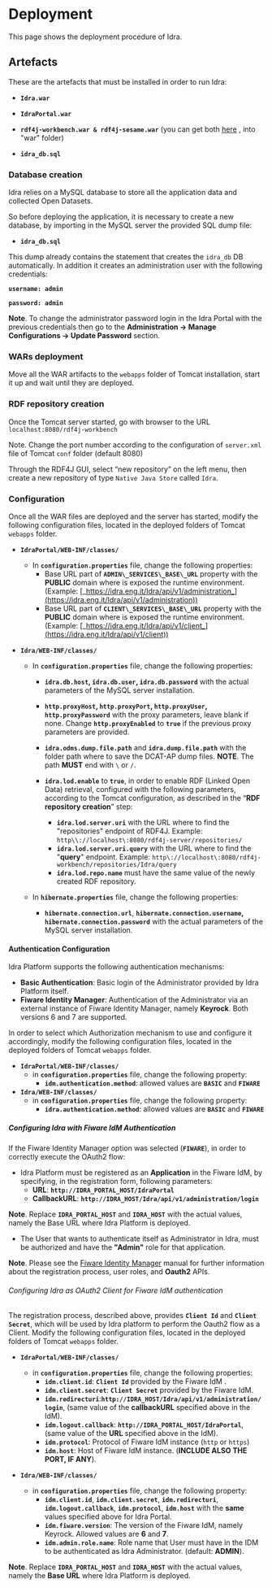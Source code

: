 # Deployment

This page shows the deployment procedure of Idra.

## Artefacts

These are the artefacts that must be installed in order to run Idra:

-   **`Idra.war`**

-   **`IdraPortal.war`**

-   **`rdf4j-workbench.war & rdf4j-sesame.war`** (you can get both
    [here](http://www.eclipse.org/downloads/download.php?file=/rdf4j/eclipse-rdf4j-2.2.1-sdk.zip)
    , into "war" folder)

-   **`idra_db.sql`**

### Database creation

Idra relies on a MySQL database to store all the application data and collected
Open Datasets.

So before deploying the application, it is necessary to create a new database,
by importing in the MySQL server the provided SQL dump file:

-   **`idra_db.sql`**

This dump already contains the statement that creates the `idra_db` DB
automatically. In addition it creates an administration user with the following
credentials:

**`username: admin`**

**`password: admin`**

**Note**. To change the administrator password login in the Idra Portal with the
previous credentials then go to the **Administration -> Manage Configurations ->
Update Password** section.

### WARs deployment

Move all the WAR artifacts to the `webapps` folder of Tomcat installation, start
it up and wait until they are deployed.

### RDF repository creation

Once the Tomcat server started, go with browser to the URL
`localhost:8080/rdf4j-workbench`

Note. Change the port number according to the configuration of `server.xml` file
of Tomcat `conf` folder (default 8080)

Through the RDF4J GUI, select “new repository” on the left menu, then create a
new repository of type `Native Java Store` called `Idra`.

### Configuration

Once all the WAR files are deployed and the server has started, modify the
following configuration files, located in the deployed folders of Tomcat
`webapps` folder.

-   **`IdraPortal/WEB-INF/classes/`**

    -   In **`configuration.properties`** file, change the following properties:
        -   Base URL part of **`ADMIN\_SERVICES\_BASE\_URL`** property with the
            **PUBLIC** domain where is exposed the runtime environment.
            (Example:
            [_https://idra.eng.it/Idra/api/v1/administration_](https://idra.eng.it/Idra/api/v1/administration))
        -   Base URL part of **`CLIENT\_SERVICES\_BASE\_URL`** property with the
            **PUBLIC** domain where is exposed the runtime environment.
            (Example:
            [_https://idra.eng.it/Idra/api/v1/client_](https://idra.eng.it/Idra/api/v1/client))

-   **`Idra/WEB-INF/classes/`**

    -   In **`configuration.properties`** file, change the following properties:

        -   **`idra.db.host`, `idra.db.user`, `idra.db.password`** with the
            actual parameters of the MySQL server installation.

        -   **`http.proxyHost`, `http.proxyPort`, `http.proxyUser`,
            `http.proxyPassword`** with the proxy parameters, leave blank if
            none. Change **`http.proxyEnabled`** to **`true`** if the previous
            proxy parameters are provided.

        -   **`idra.odms.dump.file.path`** and **`idra.dump.file.path`** with
            the folder path where to save the DCAT-AP dump files. **NOTE**. The
            path **MUST** end with `\` or `/`.

        -   **`idra.lod.enable`** to **`true`**, in order to enable RDF (Linked
            Open Data) retrieval, configured with the following parameters,
            according to the Tomcat configuration, as described in the “**RDF
            repository creation**” step:
            -   **`idra.lod.server.uri`** with the URL where to find the
                "repositories" endpoint of RDF4J. Example:
                `http\\://localhost\:8080/rdf4j-server/repositories/`
            -   **`idra.lod.server.uri.query`** with the URL where to find the
                "**query**" endpoint. Example:
                `http\://localhost\:8080/rdf4j-workbench/repositories/Idra/query`
            -   **`idra.lod.repo.name`** must have the same value of the newly
                created RDF repository.

    -   In **`hibernate.properties`** file, change the following properties:

        -   **`hibernate.connection.url`**, **`hibernate.connection.username`,
            `hibernate.connection.password`** with the actual parameters of the
            MySQL server installation.

#### Authentication Configuration

Idra Platform supports the following authentication mechanisms:

-   **Basic Authentication**: Basic login of the Administrator provided by Idra
    Platform itself.
-   **Fiware Identity Manager**: Authentication of the Administrator via an
    external instance of Fiware Identity Manager, namely **Keyrock**. Both
    versions 6 and 7 are supported.

In order to select which Authorization mechanism to use and configure it
accordingly, modify the following configuration files, located in the deployed
folders of Tomcat `webapps` folder.

-   **`IdraPortal/WEB-INF/classes/`**
    -   in **`configuration.properties`** file, change the following property:
        -   **`idm.authentication.method`**: allowed values are **`BASIC`** and
            **`FIWARE`**
-   **`Idra/WEB-INF/classes/`**
    -   in **`configuration.properties`** file, change the following property:
        -   **`idra.authentication.method`**: allowed values are **`BASIC`** and
            **`FIWARE`**

##### Configuring Idra with Fiware IdM Authentication

If the Fiware Identity Manager option was selected (**`FIWARE`**), in order to
correctly execute the OAuth2 flow:

-   Idra Platform must be registered as an **Application** in the Fiware IdM, by
    specifying, in the registration form, following parameters:
    -   **URL**: **`http://IDRA_PORTAL_HOST/IdraPortal`**
    -   **CallbackURL**: **`http://IDRA_HOST/Idra/api/v1/administration/login`**

**Note**. Replace **`IDRA_PORTAL_HOST`** and **`IDRA_HOST`** with the actual
values, namely the Base URL where Idra Platform is deployed.

-   The User that wants to authenticate itself as Administrator in Idra, must be
    authorized and have the **"Admin"** role for that application.

**Note**. Please see the
[Fiware Identity Manager](https://fiware-idm.readthedocs.io/en/latest/api/#def-apiOAuth)
manual for further information about the registration process, user roles, and
**Oauth2** APIs.

###### Configuring Idra as OAuth2 Client for Fiware IdM authentication

The registration process, described above, provides **`Client Id`** and
**`Client Secret`**, which will be used by Idra platform to perform the Oauth2
flow as a Client. Modify the following configuration files, located in the
deployed folders of Tomcat `webapps` folder.

-   **`IdraPortal/WEB-INF/classes/`**

    -   in **`configuration.properties`** file, change the following properties:
        -   **`idm.client.id`**: **`Client Id`** provided by the Fiware IdM .
        -   **`idm.client.secret`**: **`Client Secret`** provided by the Fiware
            IdM.
        -   **`idm.redirecturi`**:**`http://IDRA_HOST/Idra/api/v1/administration/login`**,
            (same value of the **callbackURL** specified above in the IdM).
        -   **`idm.logout.callback`**: **`http://IDRA_PORTAL_HOST/IdraPortal`**,
            (same value of the **URL** specified above in the IdM).
        -   **`idm.protocol`**: Protocol of Fiware IdM instance (`http` or
            `https`)
        -   **`idm.host`**: Host of Fiware IdM instance. (**INCLUDE ALSO THE
            PORT, IF ANY**).

-   **`Idra/WEB-INF/classes/`**
    -   in **`configuration.properties`** file, change the following property:
        -   **`idm.client.id`**, **`idm.client.secret`**, **`idm.redirecturi`**,
            **`idm.logout.callback`**, **`idm.protocol`**, **`idm.host`** with
            the **same** values specified above for Idra Portal.
        -   **`idm.fiware.version`**: The version of the Fiware IdM, namely
            Keyrock. Allowed values are **6** and **7**.
        -   **`idm.admin.role.name`**: Role name that User must have in the IDM
            to be authenticated as Idra Administrator. (default: **ADMIN**).

**Note**. Replace **`IDRA_PORTAL_HOST`** and **`IDRA_HOST`** with the actual
values, namely the **Base URL** where Idra Platform is deployed.
